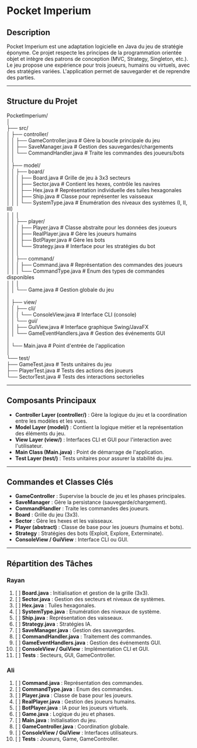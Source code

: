 # Pocket Imperium

## Description
Pocket Imperium est une adaptation logicielle en Java du jeu de stratégie éponyme. Ce projet respecte les principes de la programmation orientée objet et intègre des patrons de conception (MVC, Strategy, Singleton, etc.). Le jeu propose une expérience pour trois joueurs, humains ou virtuels, avec des stratégies variées. L'application permet de sauvegarder et de reprendre des parties.


---

## Structure du Projet

PocketImperium/  
│  
├── src/  
│   ├── controller/  
│   │   ├── GameController.java       # Gère la boucle principale du jeu  
│   │   ├── SaveManager.java          # Gestion des sauvegardes/chargements  
│   │   └── CommandHandler.java       # Traite les commandes des joueurs/bots  
│   │  
│   ├── model/  
│   │   ├── board/  
│   │   │   ├── Board.java            # Grille de jeu à 3x3 secteurs  
│   │   │   ├── Sector.java           # Contient les hexes, contrôle les navires  
│   │   │   ├── Hex.java              # Représentation individuelle des tuiles hexagonales  
│   │   │   ├── Ship.java             # Classe pour représenter les vaisseaux  
│   │   │   └── SystemType.java       # Enumération des niveaux des systèmes (I, II, III)  
│   │   │  
│   │   ├── player/  
│   │   │   ├── Player.java           # Classe abstraite pour les données des joueurs  
│   │   │   ├── RealPlayer.java       # Gère les joueurs humains  
│   │   │   ├── BotPlayer.java        # Gère les bots  
│   │   │   └── Strategy.java         # Interface pour les stratégies du bot  
│   │   │  
│   │   ├── command/  
│   │   │   ├── Command.java          # Représentation des commandes des joueurs  
│   │   │   └── CommandType.java      # Enum des types de commandes disponibles  
│   │   │  
│   │   └── Game.java                 # Gestion globale du jeu  
│  
│   ├── view/  
│   │   ├── cli/  
│   │   │   └── ConsoleView.java      # Interface CLI (console)  
│   │   └── gui/  
│   │       ├── GuiView.java          # Interface graphique Swing/JavaFX  
│   │       └── GameEventHandlers.java # Gestion des événements GUI  
│  
│   └── Main.java                     # Point d'entrée de l'application  
│  
└── test/  
├── GameTest.java                 # Tests unitaires du jeu  
├── PlayerTest.java               # Tests des actions des joueurs  
└── SectorTest.java               # Tests des interactions sectorielles

---

## Composants Principaux
- **Controller Layer (controller/)** : Gère la logique du jeu et la coordination entre les modèles et les vues.
- **Model Layer (model/)** : Contient la logique métier et la représentation des éléments du jeu.
- **View Layer (view/)** : Interfaces CLI et GUI pour l'interaction avec l'utilisateur.
- **Main Class (Main.java)** : Point de démarrage de l'application.
- **Test Layer (test/)** : Tests unitaires pour assurer la stabilité du jeu.

---

## Commandes et Classes Clés
- **GameController** : Supervise la boucle de jeu et les phases principales.
- **SaveManager** : Gère la persistance (sauvegarde/chargement).
- **CommandHandler** : Traite les commandes des joueurs.
- **Board** : Grille du jeu (3x3).
- **Sector** : Gère les hexes et les vaisseaux.
- **Player (abstract)** : Classe de base pour les joueurs (humains et bots).
- **Strategy** : Stratégies des bots (Exploit, Explore, Exterminate).
- **ConsoleView / GuiView** : Interface CLI ou GUI.

---

## Répartition des Tâches
### Rayan
1. [ ] **Board.java** : Initialisation et gestion de la grille (3x3).
2. [ ] **Sector.java** : Gestion des secteurs et niveaux de systèmes.
3. [ ] **Hex.java** : Tuiles hexagonales.
4. [ ] **SystemType.java** : Enumération des niveaux de système.
5. [ ] **Ship.java** : Représentation des vaisseaux.
6. [ ] **Strategy.java** : Stratégies IA.
7. [ ] **SaveManager.java** : Gestion des sauvegardes.
8. [ ] **CommandHandler.java** : Traitement des commandes.
9. [ ] **GameEventHandlers.java** : Gestion des événements GUI.
10. [ ] **ConsoleView / GuiView** : Implémentation CLI et GUI.
11. [ ] **Tests** : Secteurs, GUI, GameController.

### Ali
1. [ ] **Command.java** : Représentation des commandes.
2. [ ] **CommandType.java** : Enum des commandes.
3. [ ] **Player.java** : Classe de base pour les joueurs.
4. [ ] **RealPlayer.java** : Gestion des joueurs humains.
5. [ ] **BotPlayer.java** : IA pour les joueurs virtuels.
6. [ ] **Game.java** : Logique du jeu et phases.
7. [ ] **Main.java** : Initialisation du jeu.
8. [ ] **GameController.java** : Coordination globale.
9. [ ] **ConsoleView / GuiView** : Interfaces utilisateurs.
10. [ ] **Tests** : Joueurs, Game, GameController.